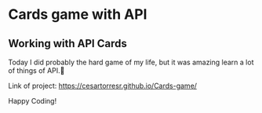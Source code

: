 # Cards game with API

## Working with API Cards

Today I did probably the hard game of my life, but it was amazing learn a lot of things of API.🚀

Link of project: https://cesartorresr.github.io/Cards-game/

Happy Coding!
